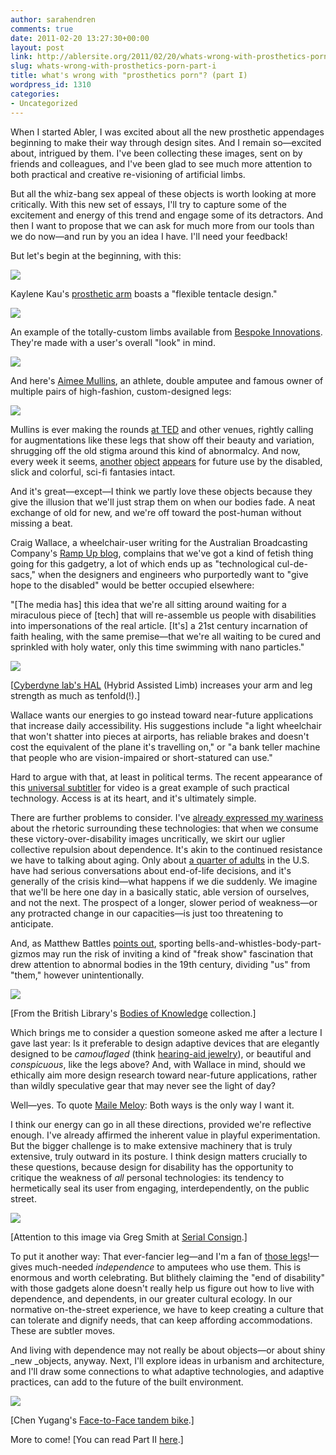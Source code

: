 ```yaml
---
author: sarahendren
comments: true
date: 2011-02-20 13:27:30+00:00
layout: post
link: http://ablersite.org/2011/02/20/whats-wrong-with-prosthetics-porn-part-i/
slug: whats-wrong-with-prosthetics-porn-part-i
title: what's wrong with "prosthetics porn"? (part I)
wordpress_id: 1310
categories:
- Uncategorized
---
```


When I started Abler, I was excited about all the new prosthetic appendages beginning to make their way through design sites. And I remain so—excited about, intrigued by them. I've been collecting these images, sent on by friends and colleagues, and I've been glad to see much more attention to both practical and creative re-visioning of artificial limbs.

But all the whiz-bang sex appeal of these objects is worth looking at more critically. With this new set of essays, I'll try to capture some of the excitement and energy of this trend and engage some of its detractors. And then I want to propose that we can ask for much more from our tools than we do now—and run by you an idea I have. I'll need your feedback!

But let's begin at the beginning, with this:

[![](http://ablersite.files.wordpress.com/2011/02/tentacle_arm.jpg)](http://ablersite.files.wordpress.com/2011/02/tentacle_arm.jpg)

Kaylene Kau's [prosthetic arm](http://dvice.com/archives/2010/12/post-14.php) boasts a "flexible tentacle design."

[![](http://ablersite.files.wordpress.com/2011/02/bespokegal4.jpg)](http://ablersite.files.wordpress.com/2011/02/bespokegal4.jpg)

An example of the totally-custom limbs available from [Bespoke Innovations](http://www.bespokeinnovations.com/). They're made with a user's overall "look" in mind.

[![](http://ablersite.files.wordpress.com/2011/02/aimeesprintnew.jpg)](http://ablersite.files.wordpress.com/2011/02/aimeesprintnew.jpg)

And here's [Aimee Mullins](http://io9.com/5535730/portraits-in-posthumanity-aimee-mullins), an athlete, double amputee and famous owner of multiple pairs of high-fashion, custom-designed legs:

[![](http://ablersite.files.wordpress.com/2011/02/500x_mullinslegs.jpg)](http://ablersite.files.wordpress.com/2011/02/500x_mullinslegs.jpg)

Mullins is ever making the rounds [at TED](http://www.ted.com/talks/aimee_mullins_prosthetic_aesthetics.html) and other venues, rightly calling for augmentations like these legs that show off their beauty and variation, shrugging off the old stigma around this kind of abnormalcy. And now, every week it seems, [another](http://www.gearfuse.com/the-future-a-thimbleful-at-a-time/) [object](http://mysite.pratt.edu/~skim52/portfolio.html) [appears](http://www.mobi-chair.com/) for future use by the disabled, slick and colorful, sci-fi fantasies intact.

And it's great—except—I think we partly love these objects because they give the illusion that we'll just strap them on when our bodies fade. A neat exchange of old for new, and we're off toward the post-human without missing a beat.

Craig Wallace, a wheelchair-user writing for the Australian Broadcasting Company's [Ramp Up blog](http://www.abc.net.au/rampup/articles/2011/01/10/3109837.htm), complains that we've got a kind of fetish thing going for this gadgetry, a lot of which ends up as "technological cul-de-sacs," when the designers and engineers who purportedly want to "give hope to the disabled" would be better occupied elsewhere:


"[The media has] this idea that we're all sitting around waiting for a miraculous piece of [tech] that will re-assemble us people with disabilities into impersonations of the real article. [It's] a 21st century incarnation of faith healing, with the same premise—that we're all waiting to be cured and sprinkled with holy water, only this time swimming with nano particles."


[![](http://ablersite.files.wordpress.com/2011/02/cyberdyne_hal_suit_april09.jpg)](http://ablersite.files.wordpress.com/2011/02/cyberdyne_hal_suit_april09.jpg)

[[Cyberdyne lab's HAL](http://www.cyberdyne.jp/english/) (Hybrid Assisted Limb) increases your arm and leg strength as much as tenfold(!).]

Wallace wants our energies to go instead toward near-future applications that increase daily accessibility. His suggestions include "a light wheelchair that won't shatter into pieces at airports, has reliable brakes and doesn't cost the equivalent of the plane it's travelling on," or "a bank teller machine that people who are vision-impaired or short-statured can use."

Hard to argue with that, at least in political terms. The recent appearance of this [universal subtitler](http://universalsubtitles.org/en/) for video is a great example of such practical technology. Access is at its heart, and it's ultimately simple.

There are further problems to consider. I've [already expressed my wariness](http://www.ablersite.org/2010/12/the-terrorism-of-little-changes/) about the rhetoric surrounding these technologies: that when we consume these victory-over-disability images uncritically, we skirt our uglier collective repulsion about dependence. It's akin to the continued resistance we have to talking about aging. Only about [a quarter of adults](http://www.npr.org/blogs/health/2011/01/18/133021408/dont-put-off-talking-about-the-inevitable-care-at-lifes-end) in the U.S. have had serious conversations about end-of-life decisions, and it's generally of the crisis kind—what happens if we die suddenly. We imagine that we'll be here one day in a basically static, able version of ourselves, and not the next. The prospect of a longer, slower period of weakness—or any protracted change in our capacities—is just too threatening to anticipate.

And, as Matthew Battles [points out](http://www.gearfuse.com/the-future-a-thimbleful-at-a-time/), sporting bells-and-whistles-body-part-gizmos may run the risk of inviting a kind of "freak show" fascination that drew attention to abnormal bodies in the 19th century, dividing "us" from "them," however unintentionally.

[![](http://ablersite.files.wordpress.com/2011/02/freak-st.jpg)](http://ablersite.files.wordpress.com/2011/02/freak-st.jpg)

[From the British Library's [Bodies of Knowledge](http://www.bl.uk/learning/artimages/bodies/freak/freakshow.html) collection.]

Which brings me to consider a question someone asked me after a lecture I gave last year: Is it preferable to design adaptive devices that are elegantly designed to be _camouflaged_ (think [hearing-aid jewelry](http://www.designboom.com/contemporary/hearwear.html)), or beautiful and _conspicuous_, like the legs above? And, with Wallace in mind, should we ethically aim more design research toward near-future applications, rather than wildly speculative gear that may never see the light of day?

Well—yes. To quote [Maile Meloy](http://www.amazon.com/Both-Ways-Only-Way-Want/dp/B002XULXPQ/ref=sr_1_3?ie=UTF8&qid=1295576897&sr=8-3): Both ways is the only way I want it.

I think our energy can go in all these directions, provided we're reflective enough. I've already affirmed the inherent value in playful experimentation. But the bigger challenge is to make extensive machinery that is truly extensive, truly outward in its posture. I think design matters crucially to these questions, because design for disability has the opportunity to critique the weakness of _all_ personal technologies: its tendency to hermetically seal its user from engaging, interdependently, on the public street.

[![](http://ablersite.files.wordpress.com/2011/02/chris-ware-new-yorker-cover-halloween-2009.png)](http://ablersite.files.wordpress.com/2011/02/chris-ware-new-yorker-cover-halloween-2009.png)

[Attention to this image via Greg Smith at [Serial Consign](http://serialconsign.com/2010/01/great-mobile-whatsit).]

To put it another way: That ever-fancier leg—and I'm a fan of [those legs](http://www.clegstories.com/)!—gives much-needed _independence_ to amputees who use them. This is enormous and worth celebrating. But blithely claiming the "end of disability" with those gadgets alone doesn't really help us figure out how to live with dependence, and dependents, in our greater cultural ecology. In our normative on-the-street experience, we have to keep creating a culture that can tolerate and dignify needs, that can keep affording accommodations. These are subtler moves.

And living with dependence may not really be about objects—or about shiny _new _objects, anyway. Next, I'll explore ideas in urbanism and architecture, and I'll draw some connections to what adaptive technologies, and adaptive practices, can add to the future of the built environment.

[![](http://ablersite.files.wordpress.com/2011/02/tandem-bike.jpg)](http://ablersite.files.wordpress.com/2011/02/tandem-bike.jpg)

[Chen Yugang's [Face-to-Face tandem bike](http://www.geekologie.com/2008/04/sure_why_not_facetoface_tandem.php).]

More to come! [You can read Part II [here](http://www.ablersite.org/2011/03/whats-wrong-with-prosthetics-porn-part-ii/).]

